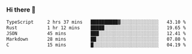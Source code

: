 ### Hi there 👋

<!--
**WShiBin/WShiBin** is a ✨ _special_ ✨ repository because its `README.md` (this file) appears on your GitHub profile.

Here are some ideas to get you started:

- 🔭 I’m currently working on ...
- 🌱 I’m currently learning ...
- 👯 I’m looking to collaborate on ...
- 🤔 I’m looking for help with ...
- 💬 Ask me about ...
- 📫 How to reach me: ...
- 😄 Pronouns: ...
- ⚡ Fun fact: ...
-->

<!--START_SECTION:waka-->

```txt
TypeScript     2 hrs 37 mins   ██████████▓░░░░░░░░░░░░░░   43.10 %
Rust           1 hr 12 mins    █████░░░░░░░░░░░░░░░░░░░░   19.65 %
JSON           45 mins         ███░░░░░░░░░░░░░░░░░░░░░░   12.41 %
Markdown       28 mins         ██░░░░░░░░░░░░░░░░░░░░░░░   07.80 %
C              15 mins         █░░░░░░░░░░░░░░░░░░░░░░░░   04.19 %
```

<!--END_SECTION:waka-->
